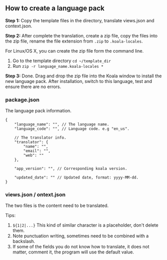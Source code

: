 ## How to create a language pack

**Step 1:** Copy the template files in the directory, translate views.json and context.json.

**Step 2:** After complete the translation, create a zip file, copy the files into the zip file, rename the file extension from `.zip` to `.koala-locales`.  

For Linux/OS X, you can create the zip file form the command line.

1. Go to the template directory `cd ~/template_dir`
2. Run `zip -r language_name.koala-locales *`

**Step 3:** Done. Drag and drop the zip file into the Koala window to install the new language pack. After installation, switch to this language, test and ensure there are no errors.

### package.json

The language pack information.

```
{
	"language_name": "", // The language name.
	"language_code": "", // Language code. e.g "en_us".
	
	// The translator info.
	"translator": {
		"name": "",
		"email": "",
    	"web": ""
	}, 
	
	"app_version": "", // Corresponding koala version.

	"updated_date": "" // Updated date, format: yyyy-MM-dd.
}
```

### views.json / ontext.json

The two files is the content need to be translated.  

Tips:   

1. `${1|2|...}` This kind of similar character is a placeholder, don't delete them.
2. Note punctuation writing, sometimes need to be combined with a backslash.
3. If some of the fields you do not know how to translate, it does not matter, comment it, the program will use the default value.